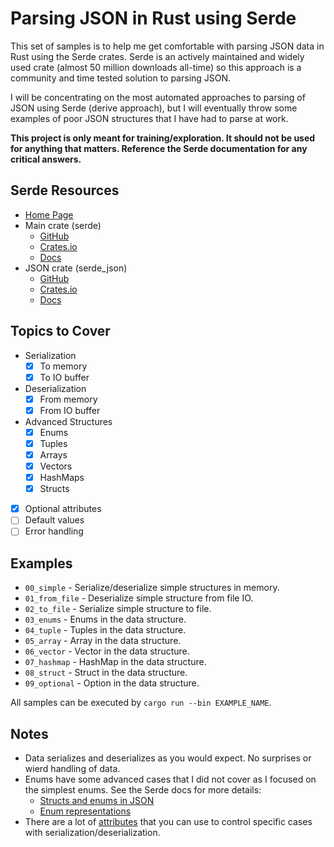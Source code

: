 Parsing JSON in Rust using Serde
================================

This set of samples is to help me get comfortable with parsing JSON data in Rust using the Serde crates.  Serde is an actively maintained and widely used crate (almost 50 million downloads all-time) so this approach is a community and time tested solution to parsing JSON.

I will be concentrating on the most automated approaches to parsing of JSON using Serde (derive approach), but I will eventually throw some examples of poor JSON structures that I have had to parse at work.

**This project is only meant for training/exploration.  It should not be used for anything that matters.  Reference the Serde documentation for any critical answers.**


## Serde Resources

* [Home Page](https://serde.rs/)
* Main crate (serde)
    * [GitHub](https://github.com/serde-rs/serde)
    * [Crates.io](https://crates.io/crates/serde)
    * [Docs](https://docs.serde.rs/serde/)
* JSON crate (serde_json)
    * [GitHub](https://github.com/serde-rs/json)
    * [Crates.io](https://crates.io/crates/serde_json)
    * [Docs](https://docs.serde.rs/serde/json)

## Topics to Cover

* Serialization
    - [x] To memory
    - [x] To IO buffer
* Deserialization
    - [x] From memory
    - [x] From IO buffer
* Advanced Structures
    - [x] Enums
    - [x] Tuples
    - [x] Arrays
    - [x] Vectors
    - [x] HashMaps
    - [x] Structs
* [x] Optional attributes
* [ ] Default values
* [ ] Error handling

## Examples

* `00_simple` - Serialize/deserialize simple structures in memory.
* `01_from_file` - Deserialize simple structure from file IO.
* `02_to_file` - Serialize simple structure to file.
* `03_enums` - Enums in the data structure.
* `04_tuple` - Tuples in the data structure.
* `05_array` - Array in the data structure.
* `06_vector` - Vector in the data structure.
* `07_hashmap` - HashMap in the data structure.
* `08_struct` - Struct in the data structure.
* `09_optional` - Option in the data structure.

All samples can be executed by `cargo run --bin EXAMPLE_NAME`.

## Notes

* Data serializes and deserializes as you would expect.  No surprises or wierd handling of data.
* Enums have some advanced cases that I did not cover as I focused on the simplest enums.  See the Serde docs for more details:
    - [Structs and enums in JSON](https://serde.rs/json.html)
    - [Enum representations](https://serde.rs/enum-representations.html)
* There are a lot of [attributes](https://serde.rs/attributes.html) that you can use to control specific cases with serialization/deserialization.
